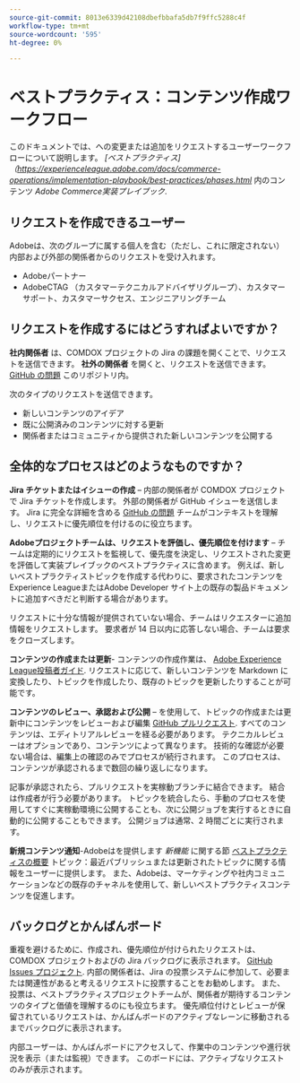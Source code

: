 ```yaml
---
source-git-commit: 8013e6339d42108dbefbbafa5db7f9ffc5288c4f
workflow-type: tm+mt
source-wordcount: '595'
ht-degree: 0%

---
```

# ベストプラクティス：コンテンツ作成ワークフロー

このドキュメントでは、への変更または追加をリクエストするユーザーワークフローについて説明します。 *[ベストプラクティス]（https://experienceleague.adobe.com/docs/commerce-operations/implementation-playbook/best-practices/phases.html* 内のコンテンツ *Adobe Commerce実装プレイブック*.

## リクエストを作成できるユーザー

Adobeは、次のグループに属する個人を含む（ただし、これに限定されない）内部および外部の関係者からのリクエストを受け入れます。

- Adobeパートナー
- AdobeCTAG （カスタマーテクニカルアドバイザリグループ）、カスタマーサポート、カスタマーサクセス、エンジニアリングチーム

## リクエストを作成するにはどうすればよいですか？

**社内関係者** は、COMDOX プロジェクトの Jira の課題を開くことで、リクエストを送信できます。 **社外の関係者** を開くと、リクエストを送信できます。 [GitHub の問題](https://github.com/AdobeDocs/commerce-operations.en/issues/new/choose) このリポジトリ内。

次のタイプのリクエストを送信できます。

- 新しいコンテンツのアイデア
- 既に公開済みのコンテンツに対する更新
- 関係者またはコミュニティから提供された新しいコンテンツを公開する

## 全体的なプロセスはどのようなものですか？


**Jira チケットまたはイシューの作成** – 内部の関係者が COMDOX プロジェクトで Jira チケットを作成します。 外部の関係者が GitHub イシューを送信します。 Jira に完全な詳細を含める [GitHub の問題](https://github.com/AdobeDocs/commerce-operations.en/issues/new/choose) チームがコンテキストを理解し、リクエストに優先順位を付けるのに役立ちます。

**Adobeプロジェクトチームは、リクエストを評価し、優先順位を付けます** – チームは定期的にリクエストを監視して、優先度を決定し、リクエストされた変更を評価して実装プレイブックのベストプラクティスに含めます。 例えば、新しいベストプラクティストピックを作成する代わりに、要求されたコンテンツをExperience LeagueまたはAdobe Developer サイト上の既存の製品ドキュメントに追加すべきだと判断する場合があります。

リクエストに十分な情報が提供されていない場合、チームはリクエスターに追加情報をリクエストします。 要求者が 14 日以内に応答しない場合、チームは要求をクローズします。

**コンテンツの作成または更新**- コンテンツの作成作業は、 [Adobe Experience League投稿者ガイド](https://experienceleague.adobe.com/docs/contributor/contributor-guide/introduction.html). リクエストに応じて、新しいコンテンツを Markdown に変換したり、トピックを作成したり、既存のトピックを更新したりすることが可能です。

**コンテンツのレビュー、承認および公開** – を使用して、トピックの作成または更新中にコンテンツをレビューおよび編集 [GitHub プルリクエスト](https://experienceleague.adobe.com/docs/contributor/contributor-guide/setup/git-fundamentals.html?lang=en#pull-requests). すべてのコンテンツは、エディトリアルレビューを経る必要があります。 テクニカルレビューはオプションであり、コンテンツによって異なります。 技術的な確認が必要ない場合は、編集上の確認のみでプロセスが続行されます。 このプロセスは、コンテンツが承認されるまで数回の繰り返しになります。

記事が承認されたら、プルリクエストを実稼動ブランチに結合できます。 結合は作成者が行う必要があります。 トピックを統合したら、手動のプロセスを使用してすぐに実稼動環境に公開することも、次に公開ジョブを実行するときに自動的に公開することもできます。 公開ジョブは通常、2 時間ごとに実行されます。

**新規コンテンツ通知**-Adobeはを提供します *新機能* に関する節 [ベストプラクティスの概要](https://experienceleague.adobe.com/docs/commerce-operations/implementation-playbook/best-practices/phases.html?lang=en) トピック：最近パブリッシュまたは更新されたトピックに関する情報をユーザーに提供します。 また、Adobeは、マーケティングや社内コミュニケーションなどの既存のチャネルを使用して、新しいベストプラクティスコンテンツを促進します。

## バックログとかんばんボード

重複を避けるために、作成され、優先順位が付けられたリクエストは、COMDOX プロジェクトおよびの Jira バックログに表示されます。 [GitHub Issues プロジェクト](https://github.com/orgs/AdobeDocs/projects/6/views/1). 内部の関係者は、Jira の投票システムに参加して、必要または関連性があると考えるリクエストに投票することをお勧めします。 また、投票は、ベストプラクティスプロジェクトチームが、関係者が期待するコンテンツのタイプと価値を理解するのにも役立ちます。 優先順位付けとレビューが保留されているリクエストは、かんばんボードのアクティブなレーンに移動されるまでバックログに表示されます。

内部ユーザーは、かんばんボードにアクセスして、作業中のコンテンツや進行状況を表示（または監視）できます。 このボードには、アクティブなリクエストのみが表示されます。
